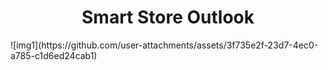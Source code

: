 <h1 align="center"> Smart Store Outlook</h1>
![img1](https://github.com/user-attachments/assets/3f735e2f-23d7-4ec0-a785-c1d6ed24cab1)
